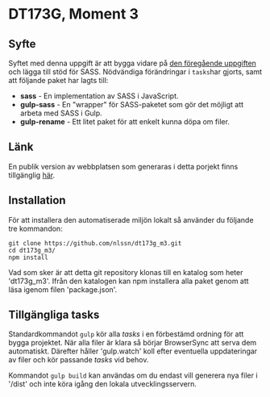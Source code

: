 # DT173G, Moment 3

## Syfte
Syftet med denna uppgift är att bygga vidare på [den föregående uppgiften](https://github.com/nlssn/dt173g_m2) och lägga till stöd för SASS. Nödvändiga förändringar i  `tasks`har gjorts, samt att följande paket har lagts till:

- **sass** - En implementation av SASS i JavaScript.
- **gulp-sass** - En "wrapper" för SASS-paketet som gör det möjligt att arbeta med SASS i Gulp.
- **gulp-rename** - Ett litet paket för att enkelt kunna döpa om filer.

## Länk
En publik version av webbplatsen som generaras i detta porjekt finns tillgänglig [här](https://studenter.miun.se/~joni1307/DT173G/Moment3/).

## Installation
För att installera den automatiserade miljön lokalt så använder du följande tre kommandon:

```
git clone https://github.com/nlssn/dt173g_m3.git
cd dt173g_m3/
npm install
```

Vad som sker är att detta git repository klonas till en katalog som heter 'dt173g_m3'. Ifrån den katalogen kan npm installera alla paket genom att läsa igenom filen 'package.json'. 

## Tillgängliga tasks
Standardkommandot ``gulp`` kör alla _tasks_ i en förbestämd ordning för att bygga projektet. När alla filer är klara så börjar BrowserSync att serva dem automatiskt. Därefter håller 'gulp.watch' koll efter eventuella uppdateringar av filer och kör passande _tasks_ vid behov.

Kommandot ``gulp build`` kan användas om du endast vill generera nya filer i '/dist' och inte köra igång den lokala utvecklingsservern.
